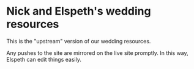 Nick and Elspeth's wedding resources
=======

This is the "upstream" version of our wedding resources.

Any pushes to the site are mirrored on the live site promptly. In this way, Elspeth can edit things easily.
